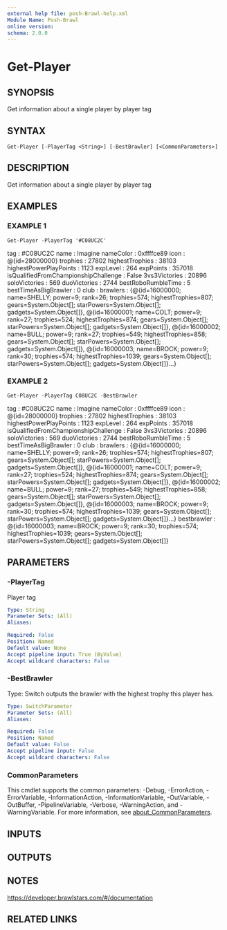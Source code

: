 ```yaml
---
external help file: posh-Brawl-help.xml
Module Name: Posh-Brawl
online version:
schema: 2.0.0
---
```


# Get-Player

## SYNOPSIS
Get information about a single player by player tag

## SYNTAX

```
Get-Player [-PlayerTag <String>] [-BestBrawler] [<CommonParameters>]
```

## DESCRIPTION
Get information about a single player by player tag

## EXAMPLES

### EXAMPLE 1
```
Get-Player -PlayerTag '#C08UC2C'
```

tag                                  : #C08UC2C
   name                                 : Imagine
   nameColor                            : 0xffffce89
   icon                                 : @{id=28000000}
   trophies                             : 27802
   highestTrophies                      : 38103
   highestPowerPlayPoints               : 1123
   expLevel                             : 264
   expPoints                            : 357018
   isQualifiedFromChampionshipChallenge : False
   3vs3Victories                        : 20896
   soloVictories                        : 569
   duoVictories                         : 2744
   bestRoboRumbleTime                   : 5
   bestTimeAsBigBrawler                 : 0
   club                                 :
   brawlers                             : {@{id=16000000; name=SHELLY; power=9; rank=26; trophies=574;
                                          highestTrophies=807; gears=System.Object\[\]; starPowers=System.Object\[\];
                                          gadgets=System.Object\[\]}, @{id=16000001; name=COLT; power=9; rank=27;
                                          trophies=524; highestTrophies=874; gears=System.Object\[\];
                                          starPowers=System.Object\[\]; gadgets=System.Object\[\]}, @{id=16000002; name=BULL;
                                          power=9; rank=27; trophies=549; highestTrophies=858; gears=System.Object\[\];
                                          starPowers=System.Object\[\]; gadgets=System.Object\[\]}, @{id=16000003;
                                          name=BROCK; power=9; rank=30; trophies=574; highestTrophies=1039;
                                          gears=System.Object\[\]; starPowers=System.Object\[\]; gadgets=System.Object\[\]}…}

### EXAMPLE 2
```
Get-Player -PlayerTag C08UC2C -BestBrawler
```

tag                                  : #C08UC2C
   name                                 : Imagine
   nameColor                            : 0xffffce89
   icon                                 : @{id=28000000}
   trophies                             : 27802
   highestTrophies                      : 38103
   highestPowerPlayPoints               : 1123
   expLevel                             : 264
   expPoints                            : 357018
   isQualifiedFromChampionshipChallenge : False
   3vs3Victories                        : 20896
   soloVictories                        : 569
   duoVictories                         : 2744
   bestRoboRumbleTime                   : 5
   bestTimeAsBigBrawler                 : 0
   club                                 :
   brawlers                             : {@{id=16000000; name=SHELLY; power=9; rank=26; trophies=574;
                                          highestTrophies=807; gears=System.Object\[\]; starPowers=System.Object\[\];
                                          gadgets=System.Object\[\]}, @{id=16000001; name=COLT; power=9; rank=27;
                                          trophies=524; highestTrophies=874; gears=System.Object\[\];
                                          starPowers=System.Object\[\]; gadgets=System.Object\[\]}, @{id=16000002; name=BULL;
                                          power=9; rank=27; trophies=549; highestTrophies=858; gears=System.Object\[\];
                                          starPowers=System.Object\[\]; gadgets=System.Object\[\]}, @{id=16000003;
                                          name=BROCK; power=9; rank=30; trophies=574; highestTrophies=1039;
                                          gears=System.Object\[\]; starPowers=System.Object\[\]; gadgets=System.Object\[\]}…}
   bestbrawler                          : @{id=16000003; name=BROCK; power=9; rank=30; trophies=574;
                                          highestTrophies=1039; gears=System.Object\[\]; starPowers=System.Object\[\];
                                          gadgets=System.Object\[\]}

## PARAMETERS

### -PlayerTag
Player tag

```yaml
Type: String
Parameter Sets: (All)
Aliases:

Required: False
Position: Named
Default value: None
Accept pipeline input: True (ByValue)
Accept wildcard characters: False
```

### -BestBrawler
Type: Switch
outputs the brawler with the highest trophy this player has.

```yaml
Type: SwitchParameter
Parameter Sets: (All)
Aliases:

Required: False
Position: Named
Default value: False
Accept pipeline input: False
Accept wildcard characters: False
```

### CommonParameters
This cmdlet supports the common parameters: -Debug, -ErrorAction, -ErrorVariable, -InformationAction, -InformationVariable, -OutVariable, -OutBuffer, -PipelineVariable, -Verbose, -WarningAction, and -WarningVariable. For more information, see [about_CommonParameters](http://go.microsoft.com/fwlink/?LinkID=113216).

## INPUTS

## OUTPUTS

## NOTES
https://developer.brawlstars.com/#/documentation

## RELATED LINKS
